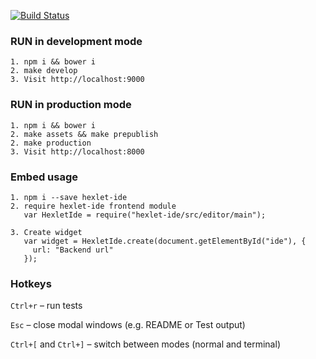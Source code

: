 [![Build Status](https://travis-ci.org/Hexlet/hexlet-ide.svg?branch=master)](https://travis-ci.org/Hexlet/hexlet-ide)

### RUN in development mode
    1. npm i && bower i
    2. make develop
    3. Visit http://localhost:9000

### RUN in production mode
    1. npm i && bower i
    2. make assets && make prepublish
    2. make production
    3. Visit http://localhost:8000

### Embed usage

    1. npm i --save hexlet-ide
    2. require hexlet-ide frontend module
       var HexletIde = require("hexlet-ide/src/editor/main");

    3. Create widget
       var widget = HexletIde.create(document.getElementById("ide"), {
         url: "Backend url"
       });

### Hotkeys

`Ctrl+r` – run tests

`Esc` – close modal windows (e.g. README or Test output)

`Ctrl+[` and `Ctrl+]` – switch between modes (normal and terminal)
